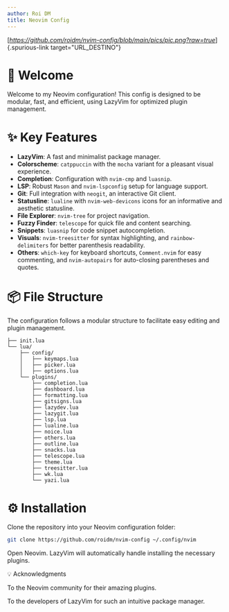 ```yaml
---
author: Roi DM
title: Neovim Config
---
```


[*<https://github.com/roidm/nvim-config/blob/main/pics/pic.png?raw=true>*]{.spurious-link
target="URL_DESTINO"}

# 🚀 Welcome

Welcome to my Neovim configuration! This config is designed to be
modular, fast, and efficient, using LazyVim for optimized plugin
management.

# ✨ Key Features

-   ****LazyVim****: A fast and minimalist package manager.
-   ****Colorscheme****: `catppuccin` with the `mocha` variant for a
    pleasant visual experience.
-   ****Completion****: Configuration with `nvim-cmp` and `luasnip`.
-   ****LSP****: Robust `Mason` and `nvim-lspconfig` setup for language
    support.
-   ****Git****: Full integration with `neogit`, an interactive Git
    client.
-   ****Statusline****: `lualine` with `nvim-web-devicons` icons for an
    informative and aesthetic statusline.
-   ****File Explorer****: `nvim-tree` for project navigation.
-   ****Fuzzy Finder****: `telescope` for quick file and content
    searching.
-   ****Snippets****: `luasnip` for code snippet autocompletion.
-   ****Visuals****: `nvim-treesitter` for syntax highlighting, and
    `rainbow-delimiters` for better parenthesis readability.
-   ****Others****: `which-key` for keyboard shortcuts, `Comment.nvim`
    for easy commenting, and `nvim-autopairs` for auto-closing
    parentheses and quotes.

# 📦 File Structure

The configuration follows a modular structure to facilitate easy editing
and plugin management.

    ├── init.lua
    └── lua/
        ├── config/
        │   ├── keymaps.lua
        │   ├── picker.lua
        │   ├── options.lua
        └── plugins/
            ├── completion.lua
            ├── dashboard.lua
            ├── formatting.lua
            ├── gitsigns.lua
            ├── lazydev.lua
            ├── lazygit.lua
            ├── lsp.lua
            ├── lualine.lua
            ├── noice.lua
            ├── others.lua
            ├── outline.lua
            ├── snacks.lua
            ├── telescope.lua
            ├── theme.lua
            ├── treesitter.lua
            ├── wk.lua
            └── yazi.lua

# ⚙️ Installation

Clone the repository into your Neovim configuration folder:

``` {.bash org-language="sh"}
git clone https://github.com/roidm/nvim-config ~/.config/nvim
```

Open Neovim. LazyVim will automatically handle installing the necessary
plugins.

💡 Acknowledgments

To the Neovim community for their amazing plugins.

To the developers of LazyVim for such an intuitive package manager.
